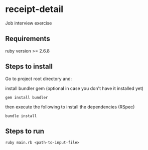 # receipt-detail

Job interview exercise

## Requirements

ruby version >=  2.6.8

## Steps to install

Go to project root directory and:

install bundler gem (optional in case you don't have it installed yet)

``` shell
gem install bundler
```

then execute the following to install the dependencies (RSpec)

``` shell
bundle install
```

## Steps to run

``` shell
ruby main.rb <path-to-input-file>
```
